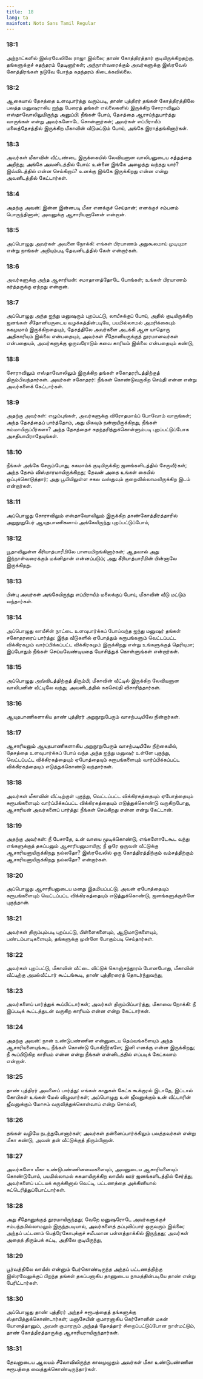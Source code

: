 ```yaml
---
title:  18
lang: ta
mainfont: Noto Sans Tamil Regular
---
```


###  18:1

அந்நாட்களில் இஸ்ரவேலிலே ராஜா இல்லை; தாண் கோத்திரத்தார் குடியிருக்கிறதற்கு, தங்களுக்குச் சுதந்தரம் தேடினார்கள்; அந்நாள்வரைக்கும் அவர்களுக்கு இஸ்ரவேல் கோத்திரங்கள் நடுவே போந்த சுதந்தரம் கிடைக்கவில்லை.

###  18:2

ஆகையால் தேசத்தை உளவுபார்த்து வரும்படி, தாண் புத்திரர் தங்கள் கோத்திரத்திலே பலத்த மனுஷராகிய ஐந்து பேரைத் தங்கள் எல்லைகளில் இருக்கிற சோராவிலும் எஸ்தாவோலிலுமிருந்து அனுப்பி: நீங்கள் போய், தேசத்தை ஆராய்ந்துபார்த்து வாருங்கள் என்று அவர்களோடே சொன்னார்கள்; அவர்கள் எப்பிராயீம் மலைத்தேசத்தில் இருக்கிற மீகாவின் வீடுமட்டும் போய், அங்கே இராத்தங்கினார்கள்.

###  18:3

அவர்கள் மீகாவின் வீட்டண்டை இருக்கையில் லேவியனான வாலிபனுடைய சத்தத்தை அறிந்து, அங்கே அவனிடத்தில் போய்: உன்னை இங்கே அழைத்து வந்தது யார்? இவ்விடத்தில் என்ன செய்கிறாய்? உனக்கு இங்கே இருக்கிறது என்ன என்று அவனிடத்தில் கேட்டார்கள்.

###  18:4

அதற்கு அவன்: இன்ன இன்னபடி மீகா எனக்குச் செய்தான்; எனக்குச் சம்பளம் பொருந்தினான்; அவனுக்கு ஆசாரியனானேன் என்றான்.

###  18:5

அப்பொழுது அவர்கள் அவனை நோக்கி: எங்கள் பிரயாணம் அநுகூலமாய் முடியுமா என்று நாங்கள் அறியும்படி தேவனிடத்தில் கேள் என்றார்கள்.

###  18:6

அவர்களுக்கு அந்த ஆசாரியன்: சமாதானத்தோடே போங்கள்; உங்கள் பிரயாணம் கர்த்தருக்கு ஏற்றது என்றான்.

###  18:7

அப்பொழுது அந்த ஐந்து மனுஷரும் புறப்பட்டு, லாயீசுக்குப் போய், அதில் குடியிருக்கிற ஜனங்கள் சீதோனியருடைய வழக்கத்தின்படியே, பயமில்லாமல் அமரிக்கையும் சுகமுமாய் இருக்கிறதையும், தேசத்திலே அவர்களை அடக்கி ஆள யாதொரு அதிகாரியும் இல்லை என்பதையும், அவர்கள் சீதோனியருக்குத் தூரமானவர்கள் என்பதையும், அவர்களுக்கு ஒருவரோடும் கவை காரியம் இல்லை என்பதையும் கண்டு,

###  18:8

சோராவிலும் எஸ்தாவோலிலும் இருக்கிற தங்கள் சகோதரரிடத்திற்குத் திரும்பிவந்தார்கள். அவர்கள் சகோதரர்: நீங்கள் கொண்டுவருகிற செய்தி என்ன என்று அவர்களைக் கேட்டார்கள்.

###  18:9

அதற்கு அவர்கள்: எழும்புங்கள், அவர்களுக்கு விரோதமாய்ப் போவோம் வாருங்கள்; அந்த தேசத்தைப் பார்த்தோம், அது மிகவும் நன்றாயிருக்கிறது, நீங்கள் சும்மாயிருப்பீர்களா? அந்த தேசத்தைச் சுதந்தரித்துக்கொள்ளும்படி புறப்பட்டுப்போக அசதியாயிராதேயுங்கள்.

###  18:10

நீங்கள் அங்கே சேரும்போது, சுகமாய்க் குடியிருக்கிற ஜனங்களிடத்தில் சேருவீர்கள்; அந்த தேசம் விஸ்தாரமாயிருக்கிறது; தேவன் அதை உங்கள் கையில் ஒப்புக்கொடுத்தார்; அது பூமியிலுள்ள சகல வஸ்துவும் குறைவில்லாமலிருக்கிற இடம் என்றார்கள்.

###  18:11

அப்பொழுது சோராவிலும் எஸ்தாவோலிலும் இருக்கிற தாண்கோத்திரத்தாரில் அறுநூறுபேர் ஆயுதபாணிகளாய் அங்கேயிருந்து புறப்பட்டுப்போய்,

###  18:12

யூதாவிலுள்ள கீரியாத்யாரீமிலே பாளயமிறங்கினார்கள்; ஆதலால் அது இந்நாள்வரைக்கும் மக்னிதான் என்னப்படும்; அது கீரியாத்யாரீமின் பின்னாலே இருக்கிறது.

###  18:13

பின்பு அவர்கள் அங்கேயிருந்து எப்பிராயீம் மலைக்குப் போய், மீகாவின் வீடு மட்டும் வந்தார்கள்.

###  18:14

அப்பொழுது லாயீசின் நாட்டை உளவுபார்க்கப் போய்வந்த ஐந்து மனுஷர் தங்கள் சகோதரரைப் பார்த்து: இந்த வீடுகளில் ஏபோத்தும் சுரூபங்களும் வெட்டப்பட்ட விக்கிரகமும் வார்ப்பிக்கப்பட்ட விக்கிரகமும் இருக்கிறது என்று உங்களுக்குத் தெரியுமா; இப்போதும் நீங்கள் செய்யவேண்டியதை யோசித்துக் கொள்ளுங்கள் என்றார்கள்.

###  18:15

அப்பொழுது அவ்விடத்திற்குத் திரும்பி, மீகாவின் வீட்டில் இருக்கிற லேவியனான வாலிபனின் வீட்டிலே வந்து, அவனிடத்தில் சுகசெய்தி விசாரித்தார்கள்.

###  18:16

ஆயுதபாணிகளாகிய தாண் புத்திரர் அறுநூறுபேரும் வாசற்படியிலே நின்றார்கள்.

###  18:17

ஆசாரியனும் ஆயுதபாணிகளாகிய அறுநூறுபேரும் வாசற்படியிலே நிற்கையில், தேசத்தை உளவுபார்க்கப் போய் வந்த அந்த ஐந்து மனுஷர் உள்ளே புகுந்து, வெட்டப்பட்ட விக்கிரகத்தையும் ஏபோத்தையும் சுரூபங்களையும் வார்ப்பிக்கப்பட்ட விக்கிரகத்தையும் எடுத்துக்கொண்டு வந்தார்கள்.

###  18:18

அவர்கள் மீகாவின் வீட்டிற்குள் புகுந்து, வெட்டப்பட்ட விக்கிரகத்தையும் ஏபோத்தையும் சுரூபங்களையும் வார்ப்பிக்கப்பட்ட விக்கிரகத்தையும் எடுத்துக்கொண்டு வருகிறபோது, ஆசாரியன் அவர்களைப் பார்த்து: நீங்கள் செய்கிறது என்ன என்று கேட்டான்.

###  18:19

அதற்கு அவர்கள்: நீ பேசாதே, உன் வாயை மூடிக்கொண்டு, எங்களோடேகூட வந்து எங்களுக்குத் தகப்பனும் ஆசாரியனுமாயிரு; நீ ஒரே ஒருவன் வீட்டுக்கு ஆசாரியனாயிருக்கிறது நல்லதோ? இஸ்ரவேலில் ஒரு கோத்திரத்திற்கும் வம்சத்திற்கும் ஆசாரியனாயிருக்கிறது நல்லதோ? என்றார்கள்.

###  18:20

அப்பொழுது ஆசாரியனுடைய மனது இதமியப்பட்டு, அவன் ஏபோத்தையும் சுரூபங்களையும் வெட்டப்பட்ட விக்கிரகத்தையும் எடுத்துக்கொண்டு, ஜனங்களுக்குள்ளே புகுந்தான்.

###  18:21

அவர்கள் திரும்பும்படி புறப்பட்டு, பிள்ளைகளையும், ஆடுமாடுகளையும், பண்டம்பாடிகளையும், தங்களுக்கு முன்னே போகும்படி செய்தார்கள்.

###  18:22

அவர்கள் புறப்பட்டு, மீகாவின் வீட்டை விட்டுக் கொஞ்சந்தூரம் போனபோது, மீகாவின் வீட்டிற்கு அயல்வீட்டார் கூட்டங்கூடி, தாண் புத்திரரைத் தொடர்ந்துவந்து,

###  18:23

அவர்களைப் பார்த்துக் கூப்பிட்டார்கள்; அவர்கள் திரும்பிப்பார்த்து, மீகாவை நோக்கி: நீ இப்படிக் கூட்டத்துடன் வருகிற காரியம் என்ன என்று கேட்டார்கள்.

###  18:24

அதற்கு அவன்: நான் உண்டுபண்ணின என்னுடைய தெய்வங்களையும் அந்த ஆசாரியனையுங்கூட நீங்கள் கொண்டு போகிறீர்களே; இனி எனக்கு என்ன இருக்கிறது; நீ கூப்பிடுகிற காரியம் என்ன என்று நீங்கள் என்னிடத்தில் எப்படிக் கேட்கலாம் என்றான்.

###  18:25

தாண் புத்திரர் அவனைப் பார்த்து: எங்கள் காதுகள் கேட்க கூக்குரல் இடாதே, இட்டால் கோபிகள் உங்கள் மேல் விழுவார்கள்; அப்பொழுது உன் ஜீவனுக்கும் உன் வீட்டாரின் ஜீவனுக்கும் மோசம் வருவித்துக்கொள்வாய் என்று சொல்லி,

###  18:26

தங்கள் வழியே நடந்துபோனார்கள்; அவர்கள் தன்னைப்பார்க்கிலும் பலத்தவர்கள் என்று மீகா கண்டு, அவன் தன் வீட்டுக்குத் திரும்பினான்.

###  18:27

அவர்களோ மீகா உண்டுபண்ணினவைகளையும், அவனுடைய ஆசாரியனையும் கொண்டுபோய், பயமில்லாமல் சுகமாயிருக்கிற லாயீஸ் ஊர் ஜனங்களிடத்தில் சேர்த்து, அவர்களைப் பட்டயக் கருக்கினால் வெட்டி, பட்டணத்தை அக்கினியால் சுட்டெரித்துப்போட்டார்கள்.

###  18:28

அது சீதோனுக்குத் தூரமாயிருந்தது; வேறே மனுஷரோடே அவர்களுக்குச் சம்பந்தமில்லாமலும் இருந்தபடியால், அவர்களைத் தப்புவிப்பார் ஒருவரும் இல்லை; அந்தப் பட்டணம் பெத்ரேகோபுக்குச் சமீபமான பள்ளத்தாக்கில் இருந்தது; அவர்கள் அதைத் திரும்பக் கட்டி, அதிலே குடியிருந்து,

###  18:29

பூர்வத்திலே லாயீஸ் என்னும் பேர்கொண்டிருந்த அந்தப் பட்டணத்திற்கு இஸ்ரவேலுக்குப் பிறந்த தங்கள் தகப்பனாகிய தாணுடைய நாமத்தின்படியே தாண் என்று பேரிட்டார்கள்.

###  18:30

அப்பொழுது தாண் புத்திரர் அந்தச் சுரூபத்தைத் தங்களுக்கு ஸ்தாபித்துக்கொண்டார்கள்; மனாசேயின் குமாரனாகிய கெர்சோனின் மகன் யோனத்தானும், அவன் குமாரரும் அந்தத் தேசத்தார் சிறைப்பட்டுப்போன நாள்மட்டும், தாண் கோத்திரத்தாருக்கு ஆசாரியராயிருந்தார்கள்.

###  18:31

தேவனுடைய ஆலயம் சீலோவிலிருந்த காலமுழுதும் அவர்கள் மீகா உண்டுபண்ணின சுரூபத்தை வைத்துக்கொண்டிருந்தார்கள்.

